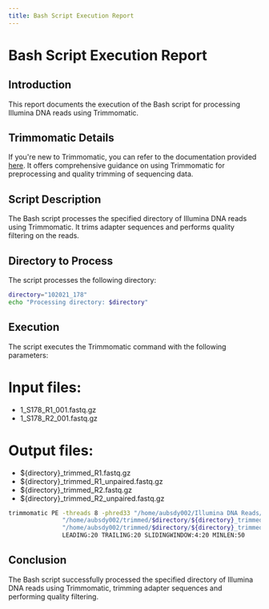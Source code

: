 ```yaml
---
title: Bash Script Execution Report
---
```


# Bash Script Execution Report

## Introduction

This report documents the execution of the Bash script for processing Illumina DNA reads using Trimmomatic.

## Trimmomatic Details

If you're new to Trimmomatic, you can refer to the documentation provided [here](http://www.usadellab.org/cms/?page=trimmomatic). It offers comprehensive guidance on using Trimmomatic for preprocessing and quality trimming of sequencing data.

## Script Description

The Bash script processes the specified directory of Illumina DNA reads using Trimmomatic. It trims adapter sequences and performs quality filtering on the reads.

## Directory to Process

The script processes the following directory:

```bash
directory="102021_178"
echo "Processing directory: $directory"
```

## Execution
The script executes the Trimmomatic command with the following parameters:

# Input files:
 - 1_S178_R1_001.fastq.gz
 - 1_S178_R2_001.fastq.gz

# Output files:
 - ${directory}_trimmed_R1.fastq.gz
 - ${directory}_trimmed_R1_unpaired.fastq.gz
 - ${directory}_trimmed_R2.fastq.gz
 - ${directory}_trimmed_R2_unpaired.fastq.gz

```bash
trimmomatic PE -threads 8 -phred33 "/home/aubsdy002/Illumina DNA Reads/$directory/1_S178_R1_001.fastq.gz" "/home/aubsdy002/Illumina DNA Reads/$directory/1_S178_R2_001.fastq.gz" \
               "/home/aubsdy002/trimmed/$directory/${directory}_trimmed_R1.fastq.gz" "/home/aubsdy002/trimmed/$directory/${directory}_trimmed_R1_unpaired.fastq.gz" \
               "/home/aubsdy002/trimmed/$directory/${directory}_trimmed_R2.fastq.gz" "/home/aubsdy002/trimmed/$directory/${directory}_trimmed_R2_unpaired.fastq.gz" \
               LEADING:20 TRAILING:20 SLIDINGWINDOW:4:20 MINLEN:50
```
## Conclusion
The Bash script successfully processed the specified directory of Illumina DNA reads using Trimmomatic, trimming adapter sequences and performing quality filtering.
